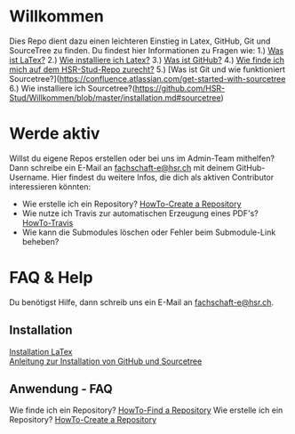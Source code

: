 # Willkommen
Dies Repo dient dazu einen leichteren Einstieg in Latex, GitHub, Git und SourceTree zu finden. 
Du findest hier Informationen zu Fragen wie:
1.) [Was ist LaTex?](https://praxistipps.chip.de/was-ist-latex-einfach-erklaert_48193)
2.) [Wie installiere ich Latex?](https://github.com/HSR-Stud/Willkommen/blob/master/installation.md#latex) 
3.) [Was ist GitHub?](https://t3n.de/news/eigentlich-github-472886/)
4.) [Wie finde ich mich auf dem HSR-Stud-Repo zurecht?](https://github.com/HSR-Stud/Willkommen/blob/master/HowTo-Find%20a%20Repository.md#how-to-find-a-repository) 
5.) [Was ist Git und wie funktioniert Sourcetree?](https://confluence.atlassian.com/get-started-with-sourcetree
6.) Wie installiere ich Sourcetree?(https://github.com/HSR-Stud/Willkommen/blob/master/installation.md#sourcetree)

# Werde aktiv
Willst du eigene Repos erstellen oder bei uns im Admin-Team mithelfen? 
Dann schreibe ein E-Mail an fachschaft-e@hsr.ch mit deinem GitHub-Username.
Hier findest du weitere Infos, die dich als aktiven Contributor interessieren könnten:
-  Wie erstelle ich ein Repository? [HowTo-Create a Repository](https://github.com/HSR-Stud/Willkommen/blob/master/HowTo-Create%20a%20Repository.md#create-a-repository)
- Wie nutze ich Travis zur automatischen Erzeugung eines PDF's? [HowTo-Travis](https://github.com/HSR-Stud/Willkommen/blob/master/HowTo-Travis.md#travis)
- Wie kann die Submodules löschen oder Fehler beim Submodule-Link beheben?

# FAQ & Help
Du benötigst Hilfe, dann schreib uns ein E-Mail an fachschaft-e@hsr.ch.

## Installation
[Installation LaTex](https://github.com/HSR-Stud/Willkommen/blob/master/installation.md#latex)  
[Anleitung zur Installation von GitHub und Sourcetree](https://github.com/HSR-Stud/Willkommen/blob/master/installation.md#sourcetree)
## Anwendung - FAQ
Wie finde ich ein Repository? [HowTo-Find a Repository](https://github.com/HSR-Stud/Willkommen/blob/master/HowTo-Find%20a%20Repository.md#how-to-find-a-repository)
Wie erstelle ich ein Repository? [HowTo-Create a Repository](https://github.com/HSR-Stud/Willkommen/blob/master/HowTo-Create%20a%20Repository.md#create-a-repository)
